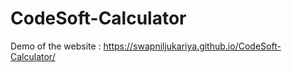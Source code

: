 # CodeSoft-Calculator

Demo of the website : https://swapniljukariya.github.io/CodeSoft-Calculator/
